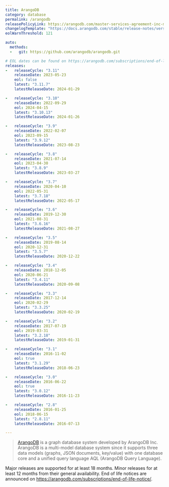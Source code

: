 ```yaml
---
title: ArangoDB
category: database
permalink: /arangodb
releasePolicyLink: https://arangodb.com/master-services-agreement-inc-may-2023-cs/#eolpolicy
changelogTemplate: "https://docs.arangodb.com/stable/release-notes/version-__RELEASE_CYCLE__/"
eolWarnThreshold: 121

auto:
  methods:
  -   git: https://github.com/arangodb/arangodb.git

# EOL dates can be found on https://arangodb.com/subscriptions/end-of-life-notice/.
releases:
-   releaseCycle: "3.11"
    releaseDate: 2023-05-23
    eol: false
    latest: "3.11.7"
    latestReleaseDate: 2024-01-29

-   releaseCycle: "3.10"
    releaseDate: 2022-09-29
    eol: 2024-04-15
    latest: "3.10.13"
    latestReleaseDate: 2024-01-26

-   releaseCycle: "3.9"
    releaseDate: 2022-02-07
    eol: 2023-09-15
    latest: "3.9.12"
    latestReleaseDate: 2023-08-23

-   releaseCycle: "3.8"
    releaseDate: 2021-07-14
    eol: 2023-04-30
    latest: "3.8.9"
    latestReleaseDate: 2023-03-27

-   releaseCycle: "3.7"
    releaseDate: 2020-04-10
    eol: 2022-05-31
    latest: "3.7.18"
    latestReleaseDate: 2022-05-17

-   releaseCycle: "3.6"
    releaseDate: 2019-12-30
    eol: 2021-08-31
    latest: "3.6.16"
    latestReleaseDate: 2021-08-27

-   releaseCycle: "3.5"
    releaseDate: 2019-08-14
    eol: 2020-12-31
    latest: "3.5.7"
    latestReleaseDate: 2020-12-22

-   releaseCycle: "3.4"
    releaseDate: 2018-12-05
    eol: 2020-06-21
    latest: "3.4.11"
    latestReleaseDate: 2020-09-08

-   releaseCycle: "3.3"
    releaseDate: 2017-12-14
    eol: 2020-02-29
    latest: "3.3.25"
    latestReleaseDate: 2020-02-19

-   releaseCycle: "3.2"
    releaseDate: 2017-07-19
    eol: 2019-03-31
    latest: "3.2.18"
    latestReleaseDate: 2019-01-31

-   releaseCycle: "3.1"
    releaseDate: 2016-11-02
    eol: true
    latest: "3.1.29"
    latestReleaseDate: 2018-06-23

-   releaseCycle: "3.0"
    releaseDate: 2016-06-22
    eol: true
    latest: "3.0.12"
    latestReleaseDate: 2016-11-23

-   releaseCycle: "2.8"
    releaseDate: 2016-01-25
    eol: 2018-06-15
    latest: "2.8.11"
    latestReleaseDate: 2016-07-13

---
```


> [ArangoDB](https://arangodb.com/) is a graph database system developed by ArangoDB Inc. ArangoDB
> is a multi-model database system since it supports three data models (graphs, JSON documents,
> key/value) with one database core and a unified query language AQL (ArangoDB Query Language).

Major releases are supported for at least 18 months. Minor releases for at least 12 months from
their general availability. End of life notices are announced on <https://arangodb.com/subscriptions/end-of-life-notice/>.
